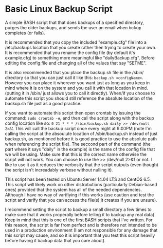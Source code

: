 # Basic Linux Backup Script
A simple BASH script that that does backups of a specified directory, purges the older backups, and sends the user an email when bckup completes (or fails).

It is recommended that you copy the included "example.cfg" file into a /etc/backups location that you create rather then trying to create your own. It is recommended that you rename the config file (by default it's example.cfg) to something more meaningful like "dailyBackup.cfg". Before editing the config file and changing all of the values that say "SETME".

It is also recommended that you place the backup.sh file in the /sbin/ directory so that you can just call it like this: `backup.sh <configName>`. However you can place it wherever you want just as long as you keep in mind where it is on the system and you call it with that location in mind. (putting it in /sbin/ just allows you to call it directly). When/if you choose to automate this script you should still reference the absolute location of the backup.sh file just as a good practice.

If you want to automate this script then open crontab by issuing the command: `sudo crontab -e`, and then call the script along with the backup config location like so: 
`0 21 * * * /sbin/backup.sh daily >> /dev/null 2>&1`
This will call the backup script once every night at 9:00PM (note I'm calling the script at the absoulute location of /sbin/backup.sh instead of just backup.sh, as mentioned before it is good practice to use the absolute path when referencing the script file). The seccond part of the command (the part where it says "daily" in the example) is the name of the config file that we will be using. Make sure that this is the correct name otherwise the script will not work. You can choose to use the >> /dev/null 2>&1 or not. I like to use it as it reduces the verbosity that the script outputs (even thought the script isn't increadably verbose without nulling it).

This script has been tested on Ubuntu Server 14.04 LTS and CentOS 6.5. This script will likely work on other distrobutions (particularly Debian-based ones) provided that the system has all of the needed dependencies. Although I have no way of varifiying if this works (use caution and test the script and varify that you can access the file(s) it creates if you are unsure).

I recommend setting the script to backup a small directory a few times to make sure that it works properally before telling it to backup any real data). Keep in mind that this is one of the first BASH scripts that I've written. For this reason, the script is far from perfect and is therefore not intended to be used in a production environment (I am not responsible for any damage that this script may cause, and so it is important that you test this script heavily before having it backup data that you care about).
